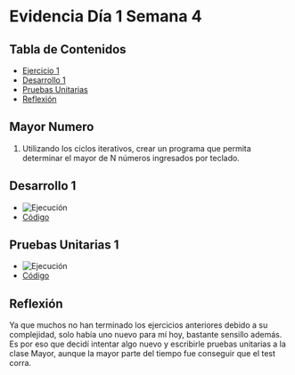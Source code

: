 # Evidencia Día 1 Semana 4
## Tabla de Contenidos
- [Ejercicio 1](#mayor-numero)
- [Desarrollo 1](#desarrollo-1)
- [Pruebas Unitarias](#pruebas-unitarias-1)
- [Reflexión](#reflexion)
## Mayor Numero
1. Utilizando los ciclos iterativos, crear un programa que permita determinar el mayor de N números ingresados por teclado.
## Desarrollo 1
- ![Ejecución](https://raw.githubusercontent.com/SebaFarias/modulo_programacion_basica_en_java/master/java/Mayor/Mayor.PNG)
- [Código](https://github.com/SebaFarias/modulo_programacion_basica_en_java/blob/master/java/Mayor/Mayor.java)
## Pruebas Unitarias 1
- ![Ejecución](https://raw.githubusercontent.com/SebaFarias/modulo_programacion_basica_en_java/master/java/Mayor/MayorTest.PNG)
- [Código](https://github.com/SebaFarias/modulo_programacion_basica_en_java/blob/master/java/Mayor/Mayor.java)
## Reflexión
Ya que muchos no han terminado los ejercicios anteriores debido a su complejidad, solo había uno nuevo para mí hoy, bastante sensillo además. Es por eso que decidí intentar algo nuevo y escribirle pruebas unitarias a la clase Mayor, aunque la mayor parte del tiempo fue conseguir que el test corra. 